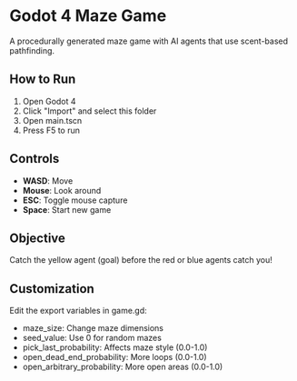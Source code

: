 # Godot 4 Maze Game

A procedurally generated maze game with AI agents that use scent-based pathfinding.

## How to Run

1. Open Godot 4
2. Click "Import" and select this folder
3. Open main.tscn
4. Press F5 to run

## Controls

- **WASD**: Move
- **Mouse**: Look around
- **ESC**: Toggle mouse capture
- **Space**: Start new game

## Objective

Catch the yellow agent (goal) before the red or blue agents catch you!

## Customization

Edit the export variables in game.gd:
- maze_size: Change maze dimensions
- seed_value: Use 0 for random mazes
- pick_last_probability: Affects maze style (0.0-1.0)
- open_dead_end_probability: More loops (0.0-1.0)
- open_arbitrary_probability: More open areas (0.0-1.0)
